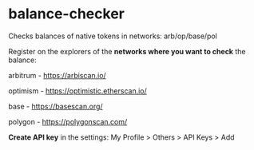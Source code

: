 # balance-checker
Checks balances of native tokens in networks: arb/op/base/pol

Register on the explorers of the **networks where you want to check** the balance:

arbitrum - https://arbiscan.io/

optimism - https://optimistic.etherscan.io/

base - https://basescan.org/

polygon - https://polygonscan.com/


**Create API key** in the settings:
My Profile > Others > API Keys > Add
